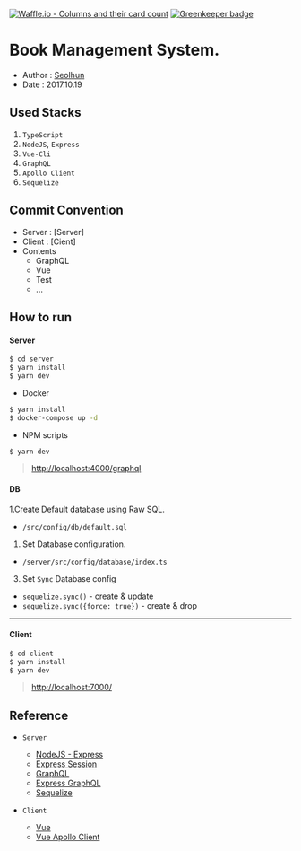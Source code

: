 [![Waffle.io - Columns and their card count](https://badge.waffle.io/Seolhun/vue-type-graphql-example.png?columns=all)](https://waffle.io/Seolhun/vue-type-graphql-example?utm_source=badge) [![Greenkeeper badge](https://badges.greenkeeper.io/Seolhun/vue-type-graphql-example.svg)](https://greenkeeper.io/)

# Book Management System.

- Author : [Seolhun](https://github.com/Seolhun)
- Date : 2017.10.19

## Used Stacks

1. `TypeScript`
2. `NodeJS`, `Express`
3. `Vue-Cli`
4. `GraphQL`
5. `Apollo Client`
6. `Sequelize`

## Commit Convention

- Server : [Server]
- Client : [Cient]
- Contents
  - GraphQL
  - Vue
  - Test
  - ...

## How to run

#### Server

```bash
$ cd server
$ yarn install
$ yarn dev
```

- Docker

```bash
$ yarn install
$ docker-compose up -d
```

- NPM scripts

```bash
$ yarn dev
```

> [http://localhost:4000/graphql](http://localhost:4000/graphql)

#### DB

1.Create Default database using Raw SQL.

- `/src/config/db/default.sql`

1. Set Database configuration.

- `/server/src/config/database/index.ts`

3. Set `Sync` Database config

- `sequelize.sync()` - create & update
- `sequelize.sync({force: true})` - create & drop

---

#### Client

```bash
$ cd client
$ yarn install
$ yarn dev
```

> [http://localhost:7000/](http://localhost:7000/)

## Reference

- `Server`

  - [NodeJS - Express](http://expressjs.com/)
  - [Express Session](https://github.com/expressjs/session#options)
  - [GraphQL](http://graphql.org/learn/)
  - [Express GraphQL](https://github.com/graphql/express-graphql)
  - [Sequelize](http://docs.sequelizejs.com/)

- `Client`
  - [Vue](https://vuejs.org/)
  - [Vue Apollo Client](https://github.com/akryum/vue-apollo)
